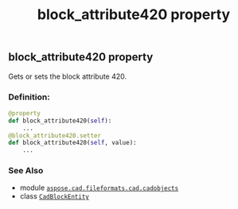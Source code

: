 ﻿---
title: block_attribute420 property
second_title: Aspose.CAD for Python via .NET API References
description: 
type: docs
weight: 80
url: /python-net/aspose.cad.fileformats.cad.cadobjects/cadblockentity/block_attribute420/
is_root: false
---

## block_attribute420 property


Gets or sets the block attribute 420.
### Definition:
```python
@property
def block_attribute420(self):
    ...
@block_attribute420.setter
def block_attribute420(self, value):
    ...
```

### See Also
* module [`aspose.cad.fileformats.cad.cadobjects`](../../)
* class [`CadBlockEntity`](/cad/python-net/aspose.cad.fileformats.cad.cadobjects/cadblockentity)
